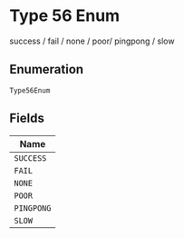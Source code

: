 
# Type 56 Enum

success / fail / none / poor/ pingpong / slow

## Enumeration

`Type56Enum`

## Fields

| Name |
|  --- |
| `SUCCESS` |
| `FAIL` |
| `NONE` |
| `POOR` |
| `PINGPONG` |
| `SLOW` |

